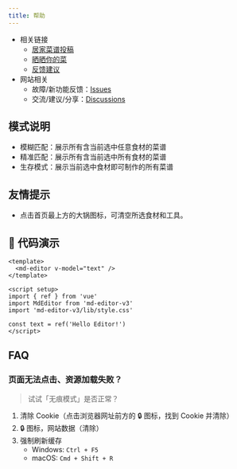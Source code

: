 ```yaml
---
title: 帮助
---
```


- 相关链接
  - [居家菜谱投稿](https://docs.qq.com/form/page/DWk9GWW9oTmlXZU9V)
  - [晒晒你的菜](https://docs.qq.com/sheet/DQk1vdkhFV0twQVNS?tab=dmeahc)
  - [反馈建议](https://docs.qq.com/sheet/DQk1vdkhFV0twQVNS?tab=snaau2)
- 网站相关
  - 故障/新功能反馈：[Issues](https://github.com/YunYouJun/cook/issues)
  - 交流/建议/分享：[Discussions](https://github.com/YunYouJun/cook/issues)

## **模式说明**

- 模糊匹配：展示所有含当前选中任意食材的菜谱
- 精准匹配：展示所有含当前选中所有食材的菜谱
- 生存模式：展示当前选中食材即可制作的所有菜谱

## **友情提示**

- 点击首页最上方的大锅图标，可清空所选食材和工具。
<!-- - 本项目支持 PWA，使用浏览器打开时，可将其添加到主屏幕以获得近原生 APP 的体验。 -->

<!-- <InstallPwa /> -->

## **🤗 代码演示**

```vue
<template>
  <md-editor v-model="text" />
</template>

<script setup>
import { ref } from 'vue'
import MdEditor from 'md-editor-v3'
import 'md-editor-v3/lib/style.css'

const text = ref('Hello Editor!')
</script>
```

## FAQ

### 页面无法点击、资源加载失败？

> 试试「无痕模式」是否正常？

1. 清除 Cookie（点击浏览器网址前方的 🔒 图标，找到 Cookie 并清除）
2. 🔒 图标，网站数据（清除）
3. 强制刷新缓存
   - Windows: `Ctrl + F5`
   - macOS: `Cmd + Shift + R`

<br />
